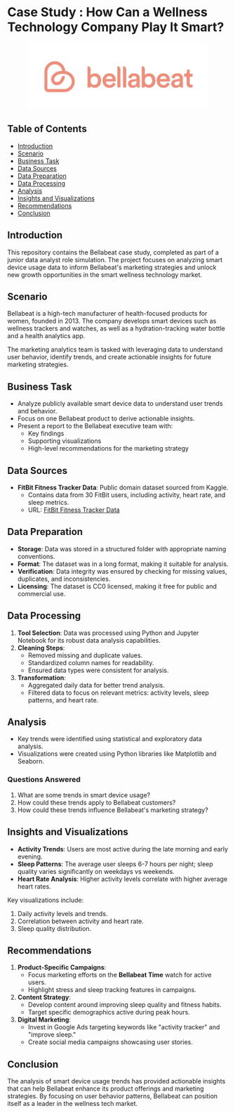 # Case Study : How Can a Wellness Technology Company Play It Smart?

<p align="center">
    <img src="Bellabeat.png" alt="Bellabeat">
</p>

## Table of Contents
- [Introduction](#introduction)
- [Scenario](#scenario)
- [Business Task](#business-task)
- [Data Sources](#data-sources)
- [Data Preparation](#data-preparation)
- [Data Processing](#data-processing)
- [Analysis](#analysis)
- [Insights and Visualizations](#insights-and-visualizations)
- [Recommendations](#recommendations)
- [Conclusion](#conclusion)


## Introduction
This repository contains the Bellabeat case study, completed as part of a junior data analyst role simulation. The project focuses on analyzing smart device usage data to inform Bellabeat's marketing strategies and unlock new growth opportunities in the smart wellness technology market.


## Scenario
Bellabeat is a high-tech manufacturer of health-focused products for women, founded in 2013. The company develops smart devices such as wellness trackers and watches, as well as a hydration-tracking water bottle and a health analytics app.

The marketing analytics team is tasked with leveraging data to understand user behavior, identify trends, and create actionable insights for future marketing strategies.



## Business Task
- Analyze publicly available smart device data to understand user trends and behavior.
- Focus on one Bellabeat product to derive actionable insights.
- Present a report to the Bellabeat executive team with:
    - Key findings
    - Supporting visualizations
    - High-level recommendations for the marketing strategy



## Data Sources
- **FitBit Fitness Tracker Data**: Public domain dataset sourced from Kaggle.
    - Contains data from 30 FitBit users, including activity, heart rate, and sleep metrics.
    - URL: [FitBit Fitness Tracker Data](https://www.kaggle.com/datasets/arashnic/fitbit)



## Data Preparation
- **Storage**: Data was stored in a structured folder with appropriate naming conventions.
- **Format**: The dataset was in a long format, making it suitable for analysis.
- **Verification**: Data integrity was ensured by checking for missing values, duplicates, and inconsistencies.
- **Licensing**: The dataset is CC0 licensed, making it free for public and commercial use.



## Data Processing
1. **Tool Selection**: Data was processed using Python and Jupyter Notebook for its robust data analysis capabilities.
2. **Cleaning Steps**:
    - Removed missing and duplicate values.
    - Standardized column names for readability.
    - Ensured data types were consistent for analysis.
3. **Transformation**:
    - Aggregated daily data for better trend analysis.
    - Filtered data to focus on relevant metrics: activity levels, sleep patterns, and heart rate.



## Analysis
- Key trends were identified using statistical and exploratory data analysis.
- Visualizations were created using Python libraries like Matplotlib and Seaborn.

### Questions Answered
1. What are some trends in smart device usage?
2. How could these trends apply to Bellabeat customers?
3. How could these trends influence Bellabeat's marketing strategy?



## Insights and Visualizations
- **Activity Trends**: Users are most active during the late morning and early evening.
- **Sleep Patterns**: The average user sleeps 6-7 hours per night; sleep quality varies significantly on weekdays vs weekends.
- **Heart Rate Analysis**: Higher activity levels correlate with higher average heart rates.

Key visualizations include:
1. Daily activity levels and trends.
2. Correlation between activity and heart rate.
3. Sleep quality distribution.



## Recommendations
1. **Product-Specific Campaigns**:
    - Focus marketing efforts on the **Bellabeat Time** watch for active users.
    - Highlight stress and sleep tracking features in campaigns.
2. **Content Strategy**:
    - Develop content around improving sleep quality and fitness habits.
    - Target specific demographics active during peak hours.
3. **Digital Marketing**:
    - Invest in Google Ads targeting keywords like "activity tracker" and "improve sleep."
    - Create social media campaigns showcasing user stories.



## Conclusion
The analysis of smart device usage trends has provided actionable insights that can help Bellabeat enhance its product offerings and marketing strategies. By focusing on user behavior patterns, Bellabeat can position itself as a leader in the wellness tech market.

